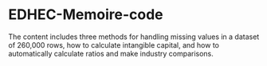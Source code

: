 # EDHEC-Memoire-code
The content includes three methods for handling missing values in a dataset of 260,000 rows, how to calculate intangible capital, 
and how to automatically calculate ratios and make industry comparisons.

